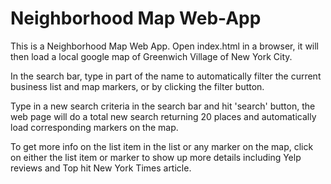# Neighborhood Map Web-App

This is a Neighborhood Map Web App. Open index.html in a browser, it will then load a local google map of Greenwich Village of New York City.

In the search bar, type in part of the name to automatically filter the current business list and map markers, or by clicking the filter button.

Type in a new search criteria in the search bar and hit 'search' button, the web page will do a total new search returning 20 places and automatically load corresponding markers on the map.

To get more info on the list item in the list or any marker on the map, click on either the list item or marker to show up more details including Yelp reviews and Top hit New York Times article.
